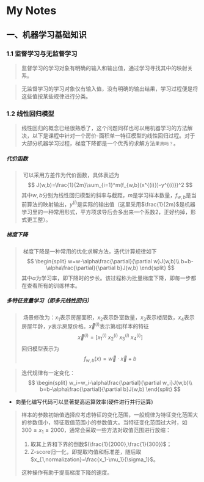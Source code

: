 # My Notes



## 一、机器学习基础知识

### 1.1 监督学习与无监督学习

>​	监督学习的学习对象有明确的输入和输出值，通过学习寻找其中的映射关系。

>​	无监督学习的学习对象仅有输入值，没有明确的输出结果，学习过程便是将这些值按某些规律进行分类。

### 1.2 线性回归模型

> ​	线性回归的概念已经很熟悉了，这个问题同样也可以用机器学习的方法解决，以下是课程中针对一个房价-面积单一特征模型的线性回归过程。对于大部分机器学习过程，梯度下降都是一个优秀的求解方法`果真吗？`。

##### 代价函数

> ​	可以采用方差作为代价函数，具体表述为
> $$
> J(w,b)=\frac{1}{2m}\sum_{i=1}^m(f_{w,b}(x^{(i)})-y^{(i)})^2
> $$
> 其中$w,b$分别为线性回归模型的斜率与截距，$m$是学习样本数量，$f_{w,b}$是当前算法的映射输出，$y^{(i)}$是实际的输出值（这里采用$\frac{1}{2m}$是机器学习里的一种常用形式，平方项求导后会多出来一个系数2，正好约掉，形式更工整）。

##### 梯度下降

> ​	梯度下降是一种常用的优化求解方法，迭代计算规律如下
> $$
> \begin{split}
> w=w-\alpha\frac{\partial}{\partial w}J(w,b)\\
> b=b-\alpha\frac{\partial}{\partial b}J(w,b)
> \end{split}
> $$
> 其中$\alpha$为学习率，即下降时的步长。该过程称为批量梯度下降，即每一步都在查看所有的训练样本。

##### 多特征变量学习（即多元线性回归）

> ​	场景修改为：$x_1$表示房屋面积，$x_2$表示卧室数量，$x_3$表示楼层数，$x_4$表示房屋年龄，$y$表示房屋价格。$\vec{x}^{(i)}$表示第$i$组样本的特征
> $$
> \vec{x}^{(i)}=[x_1^{(i)} \; x_2^{(i)}\; x_3^{(i)}\; x_4^{(i)}]
> $$
> 回归模型表示为
> $$
> f_{w,b}(x)=\vec{w}\cdot \vec{x}+b
> $$

> 迭代规律有一定变化：
> $$
> \begin{split}
> w_i=w_i-\alpha\frac{\partial}{\partial w_i}J(w,b)\\
> b=b-\alpha\frac{\partial}{\partial b}J(w,b)
> \end{split}
> $$

+ 向量化编写代码可以显著提高运算效率(硬件进行并行运算)

> ​	样本的参数初始值选择应考虑特征的变化范围，一般规律为特征变化范围大的参数值小，特征取值范围小的参数值大。当特征变化范围过大时，如$300\leq x_1\leq2000$，通常会采取一些方法对取值范围进行放缩：
>
> 1. 取其上界和下界的倒数$(\frac{1}{2000},\frac{1}{300})$；
> 2. Z-score归一化，即提取均值和标准差，随后取$x_{1,normalization}=\frac{x_1-\mu_1}{\sigma_1}$。
>
> 这种操作有助于提高梯度下降的速度。


